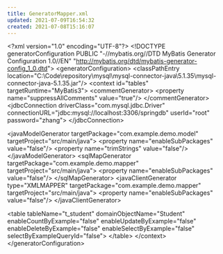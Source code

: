 ```yaml
---
title: GeneratorMapper.xml
updated: 2021-07-09T16:54:32
created: 2021-07-08T15:16:07
---
```


\<?xml version="1.0" encoding="UTF-8"?\>
\<!DOCTYPE generatorConfiguration
PUBLIC "-//mybatis.org//DTD MyBatis Generator Configuration 1.0//EN"
"<http://mybatis.org/dtd/mybatis-generator-config_1_0.dtd>"\>
\<generatorConfiguration\>
\<classPathEntry location="C:\Code\repository\mysql\mysql-connector-java\5.1.35\mysql-connector-java-5.1.35.jar"/\>
\<context id="tables" targetRuntime="MyBatis3"\>
\<commentGenerator\>
\<property name="suppressAllComments"
value="true"/\>
\</commentGenerator\>
\<jdbcConnection driverClass="com.mysql.jdbc.Driver"
connectionURL="jdbc:mysql://localhost:3306/springdb"
userId="root"
password="zhang"\>
\</jdbcConnection\>

\<javaModelGenerator targetPackage="com.example.demo.model"
targetProject="src/main/java"\>
\<property name="enableSubPackages" value="false"/\>
\<property name="trimStrings" value="false"/\>
\</javaModelGenerator\>
\<sqlMapGenerator targetPackage="com.example.demo.mapper"
targetProject="src/main/java"\>
\<property name="enableSubPackages" value="false"/\>
\</sqlMapGenerator\>
\<javaClientGenerator type="XMLMAPPER"
targetPackage="com.example.demo.mapper"
targetProject="src/main/java"\>
\<property name="enableSubPackages" value="false"/\>
\</javaClientGenerator\>

\<table tableName="t_student"
domainObjectName="Student"
enableCountByExample="false"
enableUpdateByExample="false"
enableDeleteByExample="false"
enableSelectByExample="false"
selectByExampleQueryId="false"\>
\</table\>
\</context\>
\</generatorConfiguration\>
